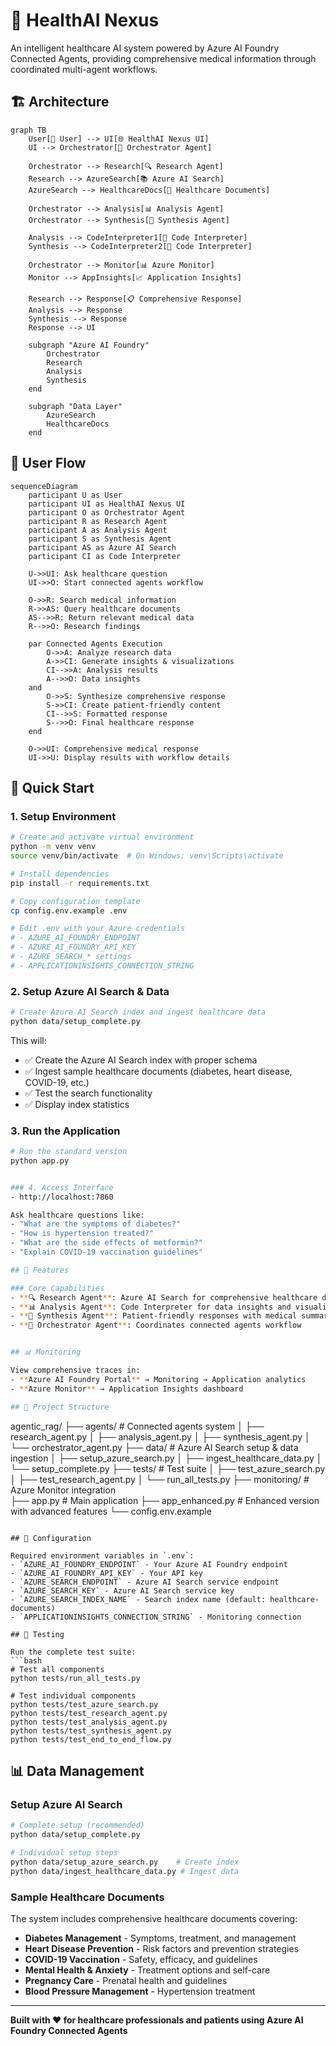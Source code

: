 # 🏥 HealthAI Nexus

An intelligent healthcare AI system powered by Azure AI Foundry Connected Agents, providing comprehensive medical information through coordinated multi-agent workflows.

## 🏗️ Architecture

```mermaid
graph TB
    User[👤 User] --> UI[🌐 HealthAI Nexus UI]
    UI --> Orchestrator[🎯 Orchestrator Agent]
    
    Orchestrator --> Research[🔍 Research Agent]
    Research --> AzureSearch[📚 Azure AI Search]
    AzureSearch --> HealthcareDocs[📄 Healthcare Documents]
    
    Orchestrator --> Analysis[📊 Analysis Agent]
    Orchestrator --> Synthesis[📝 Synthesis Agent]
    
    Analysis --> CodeInterpreter1[🐍 Code Interpreter]
    Synthesis --> CodeInterpreter2[🐍 Code Interpreter]
    
    Orchestrator --> Monitor[📊 Azure Monitor]
    Monitor --> AppInsights[📈 Application Insights]
    
    Research --> Response[📋 Comprehensive Response]
    Analysis --> Response
    Synthesis --> Response
    Response --> UI
    
    subgraph "Azure AI Foundry"
        Orchestrator
        Research
        Analysis
        Synthesis
    end
    
    subgraph "Data Layer"
        AzureSearch
        HealthcareDocs
    end
```

## 🔄 User Flow

```mermaid
sequenceDiagram
    participant U as User
    participant UI as HealthAI Nexus UI
    participant O as Orchestrator Agent
    participant R as Research Agent
    participant A as Analysis Agent
    participant S as Synthesis Agent
    participant AS as Azure AI Search
    participant CI as Code Interpreter
    
    U->>UI: Ask healthcare question
    UI->>O: Start connected agents workflow
    
    O->>R: Search medical information
    R->>AS: Query healthcare documents
    AS-->>R: Return relevant medical data
    R-->>O: Research findings
    
    par Connected Agents Execution
        O->>A: Analyze research data
        A->>CI: Generate insights & visualizations
        CI-->>A: Analysis results
        A-->>O: Data insights
    and
        O->>S: Synthesize comprehensive response
        S->>CI: Create patient-friendly content
        CI-->>S: Formatted response
        S-->>O: Final healthcare response
    end
    
    O->>UI: Comprehensive medical response
    UI->>U: Display results with workflow details
```

## 🚀 Quick Start

### 1. Setup Environment
```bash
# Create and activate virtual environment
python -m venv venv
source venv/bin/activate  # On Windows: venv\Scripts\activate

# Install dependencies
pip install -r requirements.txt

# Copy configuration template
cp config.env.example .env

# Edit .env with your Azure credentials
# - AZURE_AI_FOUNDRY_ENDPOINT
# - AZURE_AI_FOUNDRY_API_KEY  
# - AZURE_SEARCH_* settings
# - APPLICATIONINSIGHTS_CONNECTION_STRING
```

### 2. Setup Azure AI Search & Data
```bash
# Create Azure AI Search index and ingest healthcare data
python data/setup_complete.py
```

This will:
- ✅ Create the Azure AI Search index with proper schema
- ✅ Ingest sample healthcare documents (diabetes, heart disease, COVID-19, etc.)
- ✅ Test the search functionality
- ✅ Display index statistics

### 3. Run the Application
```bash
# Run the standard version
python app.py


### 4. Access Interface
- http://localhost:7860

Ask healthcare questions like:
- "What are the symptoms of diabetes?"
- "How is hypertension treated?"
- "What are the side effects of metformin?"
- "Explain COVID-19 vaccination guidelines"

## 🎯 Features

### Core Capabilities
- **🔍 Research Agent**: Azure AI Search for comprehensive healthcare documents
- **📊 Analysis Agent**: Code Interpreter for data insights and visualizations  
- **📝 Synthesis Agent**: Patient-friendly responses with medical summaries
- **🎯 Orchestrator Agent**: Coordinates connected agents workflow


## 📊 Monitoring

View comprehensive traces in:
- **Azure AI Foundry Portal** → Monitoring → Application analytics
- **Azure Monitor** → Application Insights dashboard

## 📁 Project Structure

```
agentic_rag/
├── agents/              # Connected agents system
│   ├── research_agent.py
│   ├── analysis_agent.py
│   ├── synthesis_agent.py
│   └── orchestrator_agent.py
├── data/                # Azure AI Search setup & data ingestion
│   ├── setup_azure_search.py
│   ├── ingest_healthcare_data.py
│   └── setup_complete.py
├── tests/               # Test suite
│   ├── test_azure_search.py
│   ├── test_research_agent.py
│   └── run_all_tests.py
├── monitoring/          # Azure Monitor integration  
├── app.py              # Main application
├── app_enhanced.py     # Enhanced version with advanced features
└── config.env.example
```

## 🔧 Configuration

Required environment variables in `.env`:
- `AZURE_AI_FOUNDRY_ENDPOINT` - Your Azure AI Foundry endpoint
- `AZURE_AI_FOUNDRY_API_KEY` - Your API key
- `AZURE_SEARCH_ENDPOINT` - Azure AI Search service endpoint
- `AZURE_SEARCH_KEY` - Azure AI Search service key
- `AZURE_SEARCH_INDEX_NAME` - Search index name (default: healthcare-documents)
- `APPLICATIONINSIGHTS_CONNECTION_STRING` - Monitoring connection

## 🧪 Testing

Run the complete test suite:
```bash
# Test all components
python tests/run_all_tests.py

# Test individual components
python tests/test_azure_search.py
python tests/test_research_agent.py
python tests/test_analysis_agent.py
python tests/test_synthesis_agent.py
python tests/test_end_to_end_flow.py
```

## 📊 Data Management

### Setup Azure AI Search
```bash
# Complete setup (recommended)
python data/setup_complete.py

# Individual setup steps
python data/setup_azure_search.py    # Create index
python data/ingest_healthcare_data.py # Ingest data
```

### Sample Healthcare Documents
The system includes comprehensive healthcare documents covering:
- **Diabetes Management** - Symptoms, treatment, and management
- **Heart Disease Prevention** - Risk factors and prevention strategies  
- **COVID-19 Vaccination** - Safety, efficacy, and guidelines
- **Mental Health & Anxiety** - Treatment options and self-care
- **Pregnancy Care** - Prenatal health and guidelines
- **Blood Pressure Management** - Hypertension treatment

---

**Built with ❤️ for healthcare professionals and patients using Azure AI Foundry Connected Agents**